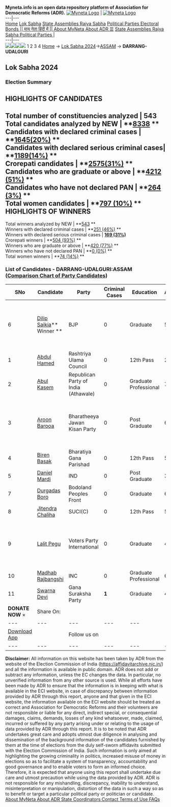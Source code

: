 **Myneta.info is an open data repository platform of Association for Democratic Reforms (ADR).**
[![Myneta Logo](https://www.myneta.info/lib/img/myneta-logo.png)](https://www.myneta.info/) | [![Myneta Logo](https://www.myneta.info/lib/img/adr-logo.png)](https://adrindia.org)  
---|---  
[Home](https://www.myneta.info/) [Lok Sabha](https://www.myneta.info/#ls "Lok Sabha") [ State Assemblies ](https://www.myneta.info/#sa "State Assemblies") [Rajya Sabha](https://www.myneta.info/#rs "Rajya Sabha") [Political Parties ](https://www.myneta.info/party "Political Parties") [ Electoral Bonds ](https://www.myneta.info/electoral_bonds "Electoral Bonds") [ || माय नेता हिंदी में || ](https://translate.google.co.in/translate?prev=hp&hl=en&js=y&u=www.myneta.info&sl=en&tl=hi&history_state0=) [ About MyNeta ](https://adrindia.org/content/about-myneta) [ About ADR ](https://adrindia.org/about-adr/who-we-are) [☰](javascript:void\(0\))
[ State Assemblies ](https://www.myneta.info/#sa "State Assemblies") [ Rajya Sabha ](https://www.myneta.info/#rs "Rajya Sabha") [ Political Parties ](https://www.myneta.info/party "Political Parties")
|   
---|---  
![](https://www.myneta.info/lib/img/banner/banner-1.png)![](https://www.myneta.info/lib/img/banner/banner-2.png)![](https://www.myneta.info/lib/img/banner/banner-3.png)![](https://www.myneta.info/lib/img/banner/banner-4.png)
1  2  3  4 
[Home](https://www.myneta.info/) → [Lok Sabha 2024](https://www.myneta.info/LokSabha2024/)→[ASSAM](https://www.myneta.info/LokSabha2024/index.php?action=show_constituencies&state_id=4) → **DARRANG-UDALGURI**
### 
## Lok Sabha 2024
###  Election Summary 
HIGHLIGHTS OF CANDIDATES  
---  
Total number of constituencies analyzed |  543   
Total candidates analyzed by NEW | **[8338](https://www.myneta.info/LokSabha2024/index.php?action=summary&subAction=candidates_analyzed&sort=candidate#summary) **  
Candidates with declared criminal cases | **[1645(20%)](https://www.myneta.info/LokSabha2024/index.php?action=summary&subAction=crime&sort=candidate#summary) **  
Candidates with declared serious criminal cases| **[1189(14%)](https://www.myneta.info/LokSabha2024/index.php?action=summary&subAction=serious_crime&sort=candidate#summary) **  
Crorepati candidates | **[2575(31%)](https://www.myneta.info/LokSabha2024/index.php?action=summary&subAction=crorepati&sort=candidate#summary) **  
Candidates who are graduate or above | **[4212 (51%)](https://www.myneta.info/LokSabha2024/index.php?action=summary&subAction=education&sort=candidate#summary) **  
Candidates who have not declared PAN | **[264 (3%)](https://www.myneta.info/LokSabha2024/index.php?action=summary&subAction=without_pan&sort=candidate#summary) **  
Total women candidates | **[797 (10%)](https://www.myneta.info/LokSabha2024/index.php?action=summary&subAction=women_candidate&sort=candidate#summary) **  
HIGHLIGHTS OF WINNERS  
---  
Total winners analyzed by NEW | **[543](https://www.myneta.info/LokSabha2024/index.php?action=summary&subAction=winner_analyzed&sort=candidate#summary) **  
Winners with declared criminal cases | **[251 (46%)](https://www.myneta.info/LokSabha2024/index.php?action=summary&subAction=winner_crime&sort=candidate#summary) **  
Winners with declared serious criminal cases | **[169 (31%)](https://www.myneta.info/LokSabha2024/index.php?action=summary&subAction=winner_serious_crime&sort=candidate#summary)**  
Crorepati winners | **[504 (93%)](https://www.myneta.info/LokSabha2024/index.php?action=summary&subAction=winner_crorepati&sort=candidate#summary) **  
Winners who are graduate or above | **[420 (77%)](https://www.myneta.info/LokSabha2024/index.php?action=summary&subAction=winner_education&sort=candidate#summary) **  
Winners who have not declared PAN | **[0 (0%)](https://www.myneta.info/LokSabha2024/index.php?action=summary&subAction=winner_without_pan&sort=candidate#summary) **  
Total women winners | **[74 (14%)](https://www.myneta.info/LokSabha2024/index.php?action=summary&subAction=winner_women&sort=candidate#summary) **  
### List of Candidates - DARRANG-UDALGURI:ASSAM ([Comparison Chart of Party Candidates](https://www.myneta.info/LokSabha2024/comparisonchart.php?constituency_id=35))
SNo | Candidate| Party| Criminal Cases| Education| Age| Total Assets| Liabilities  
---|---|---|---|---|---|---|---  
6  | [Dilip Saikia](https://www.myneta.info/LokSabha2024/candidate.php?candidate_id=2753)** Winner ** | BJP | 0 | Graduate| 50 | ![](https://myneta.info/image_v2.php?myneta_folder=LokSabha2024&candidate_id=2753&col=ta) | ![](https://myneta.info/image_v2.php?myneta_folder=LokSabha2024&candidate_id=2753&col=lia)  
1  | [Abdul Hamed](https://www.myneta.info/LokSabha2024/candidate.php?candidate_id=2751) | Rashtriya Ulama Council | 0 | 12th Pass| 28 | Rs 2,58,00,000 ~ 2 Crore+ | Rs 4,45,000 ~ 4 Lacs+  
2  | [Abul Kasem](https://www.myneta.info/LokSabha2024/candidate.php?candidate_id=2200) | Republican Party of India (Athawale) | 0 | Graduate Professional| 72 | Rs 2,35,60,873 ~ 2 Crore+ | Rs 0 ~   
3  | [Aroon Barooa](https://www.myneta.info/LokSabha2024/candidate.php?candidate_id=2752) | Bharatheeya Jawan Kisan Party | 0 | Post Graduate| 67 | ![](https://myneta.info/image_v2.php?myneta_folder=LokSabha2024&candidate_id=2752&col=ta) | ![](https://myneta.info/image_v2.php?myneta_folder=LokSabha2024&candidate_id=2752&col=lia)  
4  | [Biren Basak](https://www.myneta.info/LokSabha2024/candidate.php?candidate_id=2754) | Bharatiya Gana Parishad | 0 | 12th Pass| 50 | Rs 68,62,500 ~ 68 Lacs+ | Rs 21,87,142 ~ 21 Lacs+  
5  | [Daniel Mardi](https://www.myneta.info/LokSabha2024/candidate.php?candidate_id=2750) | IND | 0 | Post Graduate| 37 | Rs 1,42,553 ~ 1 Lacs+ | Rs 1,00,123 ~ 1 Lacs+  
7  | [Durgadas Boro](https://www.myneta.info/LokSabha2024/candidate.php?candidate_id=2202) | Bodoland Peoples Front | 0 | Graduate| 65 | Rs 3,20,53,278 ~ 3 Crore+ | Rs 0 ~   
8  | [Jitendra Chaliha](https://www.myneta.info/LokSabha2024/candidate.php?candidate_id=2201) | SUCI(C) | 0 | 12th Pass| 54 | Rs 75,191 ~ 75 Thou+ | Rs 0 ~   
9  | [Lalit Pegu](https://www.myneta.info/LokSabha2024/candidate.php?candidate_id=1911) | Voters Party International | 0 | Graduate| 42 | ![](https://myneta.info/image_v2.php?myneta_folder=LokSabha2024&candidate_id=1911&col=ta) | ![](https://myneta.info/image_v2.php?myneta_folder=LokSabha2024&candidate_id=1911&col=lia)  
10  | [Madhab Rajbangshi](https://www.myneta.info/LokSabha2024/candidate.php?candidate_id=2199) | INC | 0 | Graduate Professional| 67 | Rs 1,31,55,192 ~ 1 Crore+ | Rs 12,59,457 ~ 12 Lacs+  
11  | [Swarna Devi](https://www.myneta.info/LokSabha2024/candidate.php?candidate_id=2198) | Gana Suraksha Party | **1** | Graduate| 48 | Rs 2,16,53,311 ~ 2 Crore+ | Rs 0 ~   
|  **DONATE NOW** × |  Share On:  | [](https://api.whatsapp.com/send?text=https%3A%2F%2Fmyneta.info%2Fpunjab2022%2Findex.php%3Faction%3Dshow_constituencies%26state_id%3D19) | [](https://www.facebook.com/sharer/sharer.php?u=https%3A%2F%2Fmyneta.info%2Fpunjab2022%2Findex.php%3Faction%3Dshow_constituencies%26state_id%3D19) | [](https://twitter.com/share?url=https%3A%2F%2Fmyneta.info%2Fpunjab2022%2Findex.php%3Faction%3Dshow_constituencies%26state_id%3D19)  
---|---|---|---|---  
| [ Download App ](https://play.google.com/store/apps/details?id=com.webrosoft.myneta1&pcampaignid=pcampaignidMKT-Other-global-all-co-prtnr-py-PartBadge-Mar2515-1) | [](https://play.google.com/store/apps/details?id=com.webrosoft.myneta1&pcampaignid=pcampaignidMKT-Other-global-all-co-prtnr-py-PartBadge-Mar2515-1) |  Follow us on  | [](https://www.facebook.com/adrindia.org/) | [](https://twitter.com/adrspeaks) | [](https://groups.google.com/g/national-election-watch?hl=en&pli=1) | [](https://www.instagram.com/adrspeaks/) | [](https://www.youtube.com/user/adrspeaks) | [](https://sharechat.com/profile/adrspeaks)  
---|---|---|---|---|---|---|---|---  
**Disclaimer:** All information on this website has been taken by ADR from the website of the Election Commission of India (https://affidavitarchive.nic.in/) and all the information is available in public domain. ADR does not add or subtract any information, unless the EC changes the data. In particular, no unverified information from any other source is used. While all efforts have been made by ADR to ensure that the information is in keeping with what is available in the ECI website, in case of discrepancy between information provided by ADR through this report, anyone and that given in the ECI website, the information available on the ECI website should be treated as correct and Association for Democratic Reforms and their volunteers are not responsible or liable for any direct, indirect special, or consequential damages, claims, demands, losses of any kind whatsoever, made, claimed, incurred or suffered by any party arising under or relating to the usage of data provided by ADR through this report. It is to be noted that ADR undertakes great care and adopts utmost due diligence in analysing and dissemination of the background information of the candidates furnished by them at the time of elections from the duly self-sworn affidavits submitted with the Election Commission of India. Such information is only aimed at highlighting the growing criminality in politics, increased misuse of money in elections so as to facilitate a system of transparency, accountability and good governance and to enable voters to form an informed choice. Therefore, it is expected that anyone using this report shall undertake due care and utmost precaution while using the data provided by ADR. ADR is not responsible for any mishandling, discrepancy, inability to understand, misinterpretation or manipulation, distortion of the data in such a way so as to benefit or target a particular political party or politician or candidate. 
[ About MyNeta ](https://adrindia.org/content/about-myneta) [ About ADR ](https://adrindia.org/about-adr/who-we-are) [ State Coordinators ](https://adrindia.org/about-adr/state-coordinators) [ Contact ](https://adrindia.org/contact-us) [ Terms of Use ](https://adrindia.org/content/adr-terms-use) [ FAQs ](https://adrindia.org/content/faqs)
